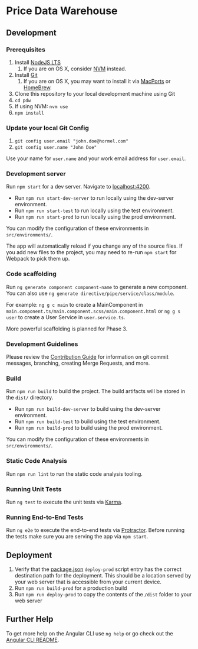 # Price Data Warehouse

## Development

### Prerequisites

1. Install [NodeJS LTS](https://nodejs.org/en/download/)
    1. If you are on OS X, consider [NVM](https://github.com/creationix/nvm/blob/master/README.md) instead.
1. Install [Git](https://git-scm.com/downloads)
    1. If you are on OS X, you may want to install it via [MacPorts](https://www.macports.org/) or [HomeBrew](https://brew.sh/). 
1. Clone this repository to your local development machine using Git
1. `cd pdw`
1. If using NVM: `nvm use`
1. `npm install`

### Update your local Git Config

1. `git config user.email "john.doe@hormel.com"`
1. `git config user.name "John Doe"`

Use your name for `user.name` and your work email address for `user.email`.

### Development server
Run `npm start` for a dev server. Navigate to [localhost:4200](http://localhost:4200). 

* Run `npm run start-dev-server` to run locally using the dev-server environment.
* Run `npm run start-test` to run locally using the test environment.
* Run `npm run start-prod` to run locally using the prod environment.

You can modify the configuration of these environments in `src/environments/`.

The app will automatically reload if you change any of the source files.
If you add new files to the project, you may need to re-run `npm start` for Webpack to pick them up.

### Code scaffolding

Run `ng generate component component-name` to generate a new component. 
You can also use `ng generate directive/pipe/service/class/module`.

For example: `ng g c main` to create a MainComponent in `main.component.ts/main.component.scss/main.component.html` or 
`ng g s user` to create a User Service in `user.service.ts`.

More powerful scaffolding is planned for Phase 3.

### Development Guidelines

Please review the [Contribution Guide](CONTRIBUTING.md) for information on git commit messages, branching,
creating Merge Requests, and more.

### Build

Run `npm run build` to build the project. The build artifacts will be stored in the `dist/` directory.

* Run `npm run build-dev-server` to build using the dev-server environment.
* Run `npm run build-test` to build using the test environment.
* Run `npm run build-prod` to build using the prod environment.

You can modify the configuration of these environments in `src/environments/`.

### Static Code Analysis

Run `npm run lint` to run the static code analysis tooling.

### Running Unit Tests

Run `ng test` to execute the unit tests via [Karma](https://karma-runner.github.io).

### Running End-to-End Tests

Run `ng e2e` to execute the end-to-end tests via [Protractor](http://www.protractortest.org/).
Before running the tests make sure you are serving the app via `npm start`.

## Deployment

1. Verify that the [package.json](package.json) `deploy-prod` script entry 
has the correct destination path for the deployment. 
This should be a location served by your web server that is accessible from your current device. 
1. Run `npm run build-prod` for a production build 
1. Run `npm run deploy-prod` to copy the contents of the `/dist` folder to your web server

## Further Help

To get more help on the Angular CLI use `ng help` or go check out the [Angular CLI README](https://github.com/angular/angular-cli/blob/master/README.md).
